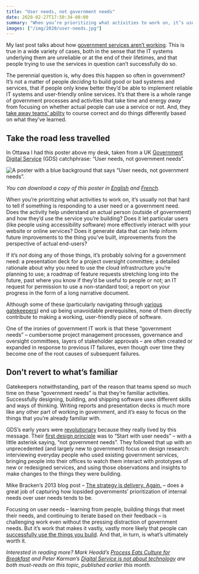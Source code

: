 ```yaml
---
title: "User needs, not government needs"
date: 2020-02-27T17:50:34-08:00
summary: "When you’re prioritizing what activities to work on, it’s usually not that hard to tell if something is responding to a user need or a government need. Does the activity help understand an actual person and how they’d use the service you’re building? Does it let particular users more effectively interact with your website or online services? Does it generate data that can help inform future improvements? If it’s not doing any of those things, it’s probably solving for a government need."
images: ["/img/2020/user-needs.jpg"]
---
```


My last post talks about how [government services aren’t working](/2020/02/25/our-services-arent-working/). This is true in a wide variety of cases, both in the sense that the IT systems underlying them are unreliable or at the end of their lifetimes, and that people trying to use the services in question can’t successfully do so.

The perennial question is, why does this happen so often in government? It’s not a matter of people _deciding_ to build good or bad systems and services, that if people only knew better they’d be able to implement reliable IT systems and user-friendly online services. It’s that there is a whole range of government processes and activities that take time and energy _away_ from focusing on whether actual people can use a service or not. And, they [take away teams’ ability](/2020/01/28/introducing-agile-to-large-organizations-is-a-subtractive-process-not-an-additive-one/#what-this-looks-like-in-practice) to course correct and do things differently based on what they’ve learned.

## Take the road less travelled

In Ottawa I had this poster above my desk, taken from a UK [Government Digital Service](https://gds.blog.gov.uk/) (GDS) catchphrase: “User needs, not government needs”. 

<img src="/img/2020/user-needs.jpg" class="img-fluid" alt="A poster with a blue background that says “User needs, not government needs”.">

_You can download a copy of this poster in [English](/files/2020/user-needs-11x17.pdf) and [French](/files/2020/besoins-de-lutilisateur-11x17.pdf)._

When you’re prioritizing what activities to work on, it’s usually not that hard to tell if something is responding to a user need or a government need. Does the activity help understand an actual person (outside of government) and how they’d use the service you’re building? Does it let particular users (like people using accessibility software) more effectively interact with your website or online services? Does it generate data that can help inform future improvements to the thing you’ve built, improvements from the perspective of actual end-users?

If it’s _not_ doing any of those things, it’s probably solving for a government need: a presentation deck for a project oversight committee; a detailed rationale about why you need to use the cloud infrastructure you’re planning to use; a roadmap of feature requests stretching long into the future, past where you know if they’d be useful to people or not; an IT request for permission to use a non-standard tool; a report on your progress in the form of a long narrative document. 

Although some of these (particularly navigating through [various gatekeepers](/2020/01/10/shipping/#why-is-shipping-so-hard)) end up being unavoidable prerequisites, none of them directly contribute to making a working, user-friendly piece of software. 

One of the ironies of government IT work is that these “government needs” – cumbersome project management processes, governance and oversight committees, layers of stakeholder approvals – are often created or expanded in response to previous IT failures, even though over time they become one of the root causes of subsequent failures. 

## Don’t revert to what’s familiar

Gatekeepers notwithstanding, part of the reason that teams spend so much time on these “government needs” is that they’re familiar activities. Successfully designing, building, and shipping software uses different skills and ways of thinking. Writing reports and presentation decks is much more like any other part of working in government, and it’s easy to focus on the things that you’re already familiar with.

GDS’s early years were [revolutionary](https://www.gov.uk/government/publications/directgov-2010-and-beyond-revolution-not-evolution-a-report-by-martha-lane-fox) because they really lived by this message. Their [first design principle](https://webarchive.nationalarchives.gov.uk/20151019114229/https://www.gov.uk/design-principles) was to “Start with user needs” – with a little asterisk saying, “not government needs”. They followed that up with an unprecedented (and largely new to government) focus on design research: interviewing everyday people who used existing government services, bringing people into their offices to watch them interact with prototypes of new or redesigned services, and using those observations and insights to make changes to the things they were building. 

Mike Bracken’s 2013 blog post – [The strategy is delivery. Again.](https://mikebracken.com/blog/the-strategy-is-delivery-again/) – does a great job of capturing how lopsided governments’ prioritization of internal needs over user needs tends to be.

Focusing on user needs – learning from people, building things that meet their needs, and continuing to iterate based on their feedback – is challenging work even without the pressing distraction of government needs. But it’s work that makes it vastly, vastly more likely that people can [successfully use the things you build](/2020/02/25/our-services-arent-working/#why-this-matters). And that, in turn, is what’s ultimately worth it.

_Interested in reading more? Mark Headd’s [Process Eats Culture for Breakfast](https://medium.com/@mheadd/process-eats-culture-for-breakfast-e5da02b2128e) and Peter Karman’s [Digital Service is not about technology](https://peknet.com/2020/02/15/digital-service-is-not-about-technology/) are both must-reads on this topic, published earlier this month._
